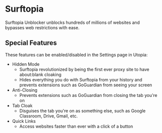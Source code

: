 # Surftopia
Surftopia Unblocker unblocks hundreds of millions of websites and bypasses web restrictions with ease.

## Special Features
These features can be enabled/disabled in the Settings page in Utopia:
 - Hidden Mode
   - Surftopia revolutionized by being the first ever proxy site to have about:blank cloaking
   - Hides everything you do with Surftopia from your history and prevents extensions such as GoGuardian from seeing your screen
 - Anti-Closing
   - Prevents extensions such as GoGuardian from closing the tab you're on
 - Tab Cloak
   - Disguises the tab you're on as something else, such as Google Classroom, Drive, Gmail, etc.
 - Quick Links
   - Access websites faster than ever with a click of a button

